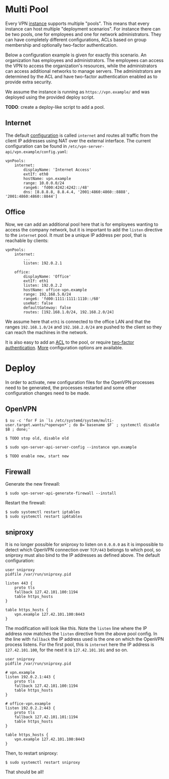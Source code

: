 # Multi Pool

Every VPN [instance](MULTI_INSTANCE.md) supports multiple "pools". This means 
that every instance can host multiple "deployment scenarios". For instance 
there can be two pools, one for employees and one for network administrators. 
They can have completely different configurations, ACLs based on group 
membership and optionally two-factor authentication.

Below a configuration example is given for exactly this scenario. An 
organization has employees and administrators. The employees can access the VPN
to access the organization's resources, while the administrators can access 
additional networks to manage servers. The administrators are determined by the
ACL and have two-factor authentication enabled as to provide extra security.

We assume the instance is running as `https://vpn.example/` and was deployed 
using the provided deploy script.

**TODO**: create a deploy-like script to add a pool.

## Internet

The default [configuration](POOL_CONFIG.md) is called `internet` and routes all 
traffic from the client IP addresses using NAT over the external interface. The
current configuration can be found in 
`/etc/vpn-server-api/vpn.example/config.yaml`:

    vpnPools:
        internet:
            displayName: 'Internet Access'
            extIf: eth0
            hostName: vpn.example
            range: 10.0.0.0/24
            range6: 'fd00:4242:4242::/48'
            dns: [8.8.8.8, 8.8.4.4, '2001:4860:4860::8888', '2001:4860:4860::8844']

## Office

Now, we can add an additional pool here that is for employees wanting to access
the company network, but it is important to add the `listen` directive to the
`internet` pool. It must be a unique IP address per pool, that is reachable by 
clients:

    vpnPools:
        internet:
            ...
            listen: 192.0.2.1

        office:
            displayName: 'Office'
            extIf: eth1
            listen: 192.0.2.2
            hostName: office-vpn.example
            range: 192.168.5.0/24
            range6: 'fd00:1111:1111:1110::/60'
            useNat: false
            defaultGateway: false
            routes: [192.168.1.0/24, 192.168.2.0/24]

We assume here that `eth1` is connected to the office LAN and that the ranges
`192.168.1.0/24` and `192.168.2.0/24` are pushed to the client so they can 
reach the machines in the network.

It is also easy to add an [ACL](ACL.md) to the pool, or require 
[two-factor authentication](2FA.md). [More](POOL_CONFIG.md) configuration 
options are available.

# Deploy

In order to activate, new configuration files for the OpenVPN processes need
to be generated, the processes restarted and some other configuration changes
need to be made.

## OpenVPN

    $ su -c 'for F in `ls /etc/systemd/system/multi-user.target.wants/*openvpn*`; do B=`basename $F` ; systemctl disable $B ; done;'

    $ TODO stop old, disable old

    $ sudo vpn-server-api-server-config --instance vpn.example
    
    $ TODO enable new, start new

## Firewall

Generate the new firewall:

    $ sudo vpn-server-api-generate-firewall --install

Restart the firewall:

    $ sudo systemctl restart iptables
    $ sudo systemctl restart ip6tables

## sniproxy

It is no longer possible for sniproxy to listen on `0.0.0.0` as it is 
impossible to detect which OpenVPN connection over `TCP/443` belongs to which
pool, so sniproxy must also bind to the IP addresses as defined above. The 
default configuration:

    user sniproxy
    pidfile /var/run/sniproxy.pid

    listen 443 {
        proto tls
        fallback 127.42.101.100:1194
        table https_hosts
    }

    table https_hosts {
        vpn.example 127.42.101.100:8443
    }

The modification will look like this. Note the `listen` line where the IP 
address now matches the `listen` directive from the above pool config. In the
line with `fallback` the IP address used is the one on which the OpenVPN 
process listens. For the first pool, this is `internet` here the IP address is
`127.42.101.100`, for the next it is `127.42.101.101` and so on.

    user sniproxy
    pidfile /var/run/sniproxy.pid

    # vpn.example
    listen 192.0.2.1:443 {
        proto tls
        fallback 127.42.101.100:1194
        table https_hosts
    }

    # office-vpn.example
    listen 192.0.2.2:443 {
        proto tls
        fallback 127.42.101.101:1194
        table https_hosts
    }

    table https_hosts {
        vpn.example 127.42.101.100:8443
    }

Then, to restart sniproxy:

    $ sudo systemctl restart sniproxy

That should be all!

